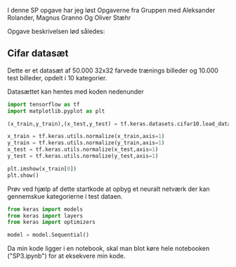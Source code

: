 I denne SP opgave har jeg løst Opgaverne fra Gruppen med Aleksander Rolander, Magnus Granno Og Oliver Stæhr

Opgave beskrivelsen lød således:

## Cifar datasæt

Dette er et datasæt af 50.000 32x32 farvede trænings billeder og 10.000 test billeder, opdelt i 10 kategorier.

Datasættet kan hentes med koden nedenunder

```python
import tensorflow as tf
import matplotlib.pyplot as plt

(x_train,y_train),(x_test,y_test) = tf.keras.datasets.cifar10.load_data()

x_train = tf.keras.utils.normalize(x_train,axis=1)
y_train = tf.keras.utils.normalize(y_train,axis=1)
x_test = tf.keras.utils.normalize(x_test,axis=1)
y_test = tf.keras.utils.normalize(y_test,axis=1)

plt.imshow(x_train[0])
plt.show()
```

Prøv ved hjælp af dette startkode at opbyg et neuralt netværk der kan gennemskue kategorierne i test dataen.

```python
from keras import models
from keras import layers
from keras import optimizers

model = model.Sequential()
```

Da min kode ligger i en notebook, skal man blot køre hele notebooken ("SP3.ipynb") for at eksekvere min kode.

